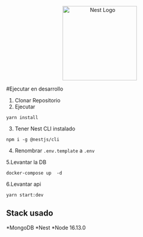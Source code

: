 <p align="center">
  <a href="http://nestjs.com/" target="blank"><img src="https://nestjs.com/img/logo-small.svg" width="200" alt="Nest Logo" /></a>
</p>

#Ejecutar en desarrollo

1. Clonar Repositorio
2. Ejecutar
```
yarn install
```
3. Tener Nest CLI instalado
```
npm i -g @nestjs/cli
```
4. Renombrar ```.env.template``` a ```.env```

5.Levantar la DB
```
docker-compose up  -d
```
6.Levantar api
```
yarn start:dev
```
## Stack usado
*MongoDB
*Nest
*Node 16.13.0